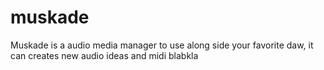 # muskade
Muskade is a audio media manager to use along side your favorite daw, it can creates new audio ideas and midi blabkla
